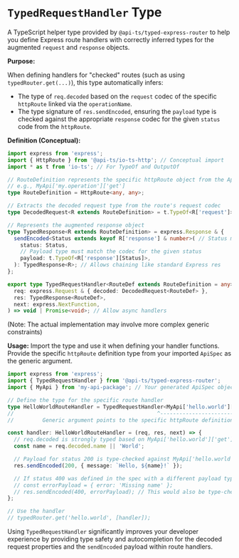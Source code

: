 # `TypedRequestHandler` Type

A TypeScript helper type provided by `@api-ts/typed-express-router` to help you define
Express route handlers with correctly inferred types for the augmented `request` and
`response` objects.

**Purpose:**

When defining handlers for "checked" routes (such as using `typedRouter.get(...)`), this
type automatically infers:

- The type of `req.decoded` based on the `request` codec of the specific `httpRoute`
  linked via the `operationName`.
- The type signature of `res.sendEncoded`, ensuring the `payload` type is checked
  against the appropriate `response` codec for the given `status` code from the
  `httpRoute`.

**Definition (Conceptual):**

```typescript
import express from 'express';
import { HttpRoute } from '@api-ts/io-ts-http'; // Conceptual import
import * as t from 'io-ts'; // For TypeOf and OutputOf

// RouteDefinition represents the specific httpRoute object from the ApiSpec
// e.g., MyApi['my.operation']['get']
type RouteDefinition = HttpRoute<any, any>;

// Extracts the decoded request type from the route's request codec
type DecodedRequest<R extends RouteDefinition> = t.TypeOf<R['request']>;

// Represents the augmented response object
type TypedResponse<R extends RouteDefinition> = express.Response & {
  sendEncoded<Status extends keyof R['response'] & number>( // Status must be a key in response obj
    status: Status,
    // Payload type must match the codec for the given status
    payload: t.TypeOf<R['response'][Status]>,
  ): TypedResponse<R>; // Allows chaining like standard Express res
};

export type TypedRequestHandler<RouteDef extends RouteDefinition = any> = (
  req: express.Request & { decoded: DecodedRequest<RouteDef> },
  res: TypedResponse<RouteDef>,
  next: express.NextFunction,
) => void | Promise<void>; // Allow async handlers
```

(Note: The actual implementation may involve more complex generic constraints)

**Usage:** Import the type and use it when defining your handler functions. Provide the
specific `httpRoute` definition type from your imported `ApiSpec` as the generic
argument.

```typescript
import express from 'express';
import { TypedRequestHandler } from '@api-ts/typed-express-router';
import { MyApi } from 'my-api-package'; // Your generated ApiSpec object

// Define the type for the specific route handler
type HelloWorldRouteHandler = TypedRequestHandler<MyApi['hello.world']['get']>;
//                                             ^------------------------------^
//         Generic argument points to the specific httpRoute definition in the spec

const handler: HelloWorldRouteHandler = (req, res, next) => {
  // req.decoded is strongly typed based on MyApi['hello.world']['get'].request
  const name = req.decoded.name || 'World';

  // Payload for status 200 is type-checked against MyApi['hello.world']['get'].response[200]
  res.sendEncoded(200, { message: `Hello, ${name}!` });

  // If status 400 was defined in the spec with a different payload type:
  // const errorPayload = { error: 'Missing name' };
  // res.sendEncoded(400, errorPayload); // This would also be type-checked
};

// Use the handler
// typedRouter.get('hello.world', [handler]);
```

Using `TypedRequestHandler` significantly improves your developer experience by
providing type safety and autocompletion for the decoded request properties and the
`sendEncoded` payload within route handlers.
